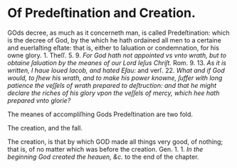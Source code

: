 # Of Predeſtination and Creation.

GOds decree, as much as it concerneth man, is called Predeſtination: which is the decree of God, by the which he hath ordained all men to a certaine and euerlaſting eſtate: that is, either to ſaluation or condemnation, for his owne glory. 1. Theſſ. 5. 9. *For God hath not appointed vs vnto wrath, but to obtaine ſaluation by the meanes of our Lord Ieſus Chriſt.* Rom. 9. 13. *As it is written, I haue loued Iacob, and hated Eſau:* and verſ. 22. *What and if God would, to ſhew his wrath, and to make his power knowne, ſuffer with long patience the veſſels of wrath prepared to deſtruction: and that he might declare the riches of his glory vpon the veſſels of mercy, which hee hath prepared vnto glorie?*

The meanes of accompliſhing Gods Predeſtination are two fold.

The creation, and the fall.

The creation, is that by which GOD made all things very good, of nothing; that is, of no matter which was before the creation. Gen. 1. 1. *In the beginning God created the heauen, &c.* to the end of the chapter.

